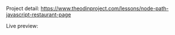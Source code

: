 Project detail: https://www.theodinproject.com/lessons/node-path-javascript-restaurant-page

Live preview: 
